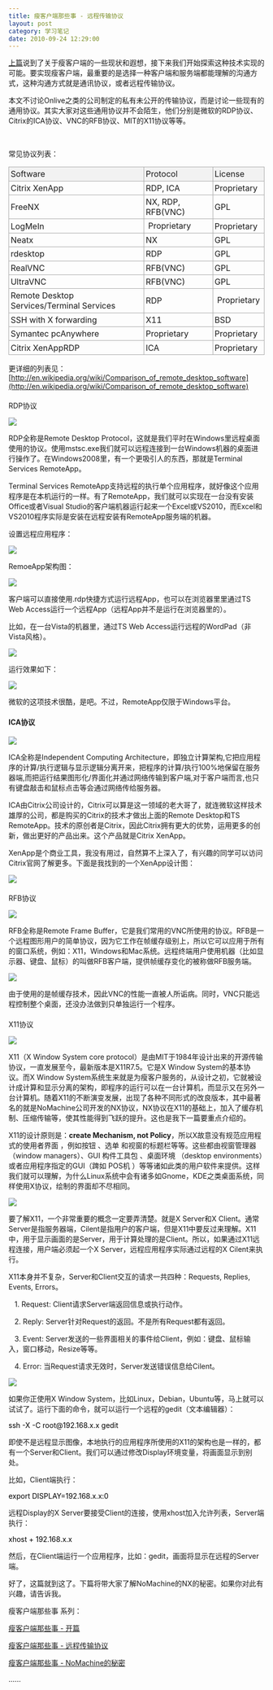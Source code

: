 ```yaml
---
title: 瘦客户端那些事 - 远程传输协议
layout: post
category: 学习笔记
date: 2010-09-24 12:29:00
---
```

  
[上篇](http://www.cnblogs.com/coderzh/archive/2010/09/11/thincilent.html)说到了关于瘦客户端的一些现状和遐想，接下来我们开始探索这种技术实现的可能。要实现瘦客户端，最重要的是选择一种客户端和服务端都能理解的沟通方式，这种沟通方式就是通讯协议，或者远程传输协议。

本文不讨论Onlive之类的公司制定的私有未公开的传输协议，而是讨论一些现有的通用协议。其实大家对这些通用协议并不会陌生，他们分别是微软的RDP协议、Citrix的ICA协议、VNC的RFB协议、MIT的X11协议等等。

&nbsp;

常见协议列表： 

<table style="border: 1px none #aaaaaa;" cellpadding="2" cellspacing="0" width="600">
     <tbody>
         <tr>
             <td style="padding: 0.2em; border: 1px solid #aaaaaa; background: none repeat scroll 0pt 0pt #f2f2f2;">Software </td>
             <td style="padding: 0.2em; border: 1px solid #aaaaaa; background: none repeat scroll 0pt 0pt #f2f2f2;">Protocol </td>
             <td style="padding: 0.2em; border: 1px solid #aaaaaa; background: none repeat scroll 0pt 0pt #f2f2f2;">License </td>
         </tr>
         <tr>
             <td style="padding: 0.2em; border: 1px solid #aaaaaa;">Citrix XenApp</td>
             <td style="padding: 0.2em; border: 1px solid #aaaaaa;">RDP, ICA </td>
             <td style="padding: 0.2em; border: 1px solid #aaaaaa;">Proprietary</td>
         </tr>
         <tr>
             <td style="padding: 0.2em; border: 1px solid #aaaaaa;">FreeNX </td>
             <td style="padding: 0.2em; border: 1px solid #aaaaaa;">NX, RDP, RFB(VNC) </td>
             <td style="padding: 0.2em; border: 1px solid #aaaaaa;">GPL </td>
         </tr>
         <tr>
             <td style="padding: 0.2em; border: 1px solid #aaaaaa;">LogMeIn</td>
             <td style="border: 1px solid #aaaaaa;"  padding:0.2em;="">Proprietary</td>
             <td style="padding: 0.2em; border: 1px solid #aaaaaa;">Proprietary</td>
         </tr>
         <tr>
             <td style="padding: 0.2em; border: 1px solid #aaaaaa;">Neatx</td>
             <td style="padding: 0.2em; border: 1px solid #aaaaaa;">NX</td>
             <td style="padding: 0.2em; border: 1px solid #aaaaaa;">GPL</td>
         </tr>
         <tr>
             <td style="padding: 0.2em; border: 1px solid #aaaaaa;">rdesktop</td>
             <td style="padding: 0.2em; border: 1px solid #aaaaaa;">RDP</td>
             <td style="padding: 0.2em; border: 1px solid #aaaaaa;">GPL </td>
         </tr>
         <tr>
             <td style="padding: 0.2em; border: 1px solid #aaaaaa;">RealVNC</td>
             <td style="padding: 0.2em; border: 1px solid #aaaaaa;">RFB(VNC)</td>
             <td style="padding: 0.2em; border: 1px solid #aaaaaa;">GPL </td>
         </tr>
         <tr>
             <td style="padding: 0.2em; border: 1px solid #aaaaaa;">UltraVNC</td>
             <td style="padding: 0.2em; border: 1px solid #aaaaaa;">RFB(VNC)</td>
             <td style="padding: 0.2em; border: 1px solid #aaaaaa;">GPL </td>
         </tr>
         <tr>
             <td style="padding: 0.2em; border: 1px solid #aaaaaa;">Remote Desktop Services/Terminal Services</td>
             <td style="padding: 0.2em; border: 1px solid #aaaaaa;">RDP</td>
             <td style="border: 1px solid #aaaaaa;">Proprietary </td>
         </tr>
         <tr>
             <td style="padding: 0.2em; border: 1px solid #aaaaaa;">SSH with X forwarding</td>
             <td style="padding: 0.2em; border: 1px solid #aaaaaa;">X11</td>
             <td style="padding: 0.2em; border: 1px solid #aaaaaa;">BSD</td>
         </tr>
         <tr>
             <td style="padding: 0.2em; border: 1px solid #aaaaaa;">Symantec pcAnywhere</td>
             <td style="padding: 0.2em; border: 1px solid #aaaaaa;">Proprietary </td>
             <td style="padding: 0.2em; border: 1px solid #aaaaaa;">Proprietary </td>
         </tr>
         <tr>
             <td style="padding: 0.2em; border: 1px solid #aaaaaa;">Citrix XenAppRDP</td>
             <td style="padding: 0.2em; border: 1px solid #aaaaaa;">ICA </td>
             <td style="padding: 0.2em; border: 1px solid #aaaaaa;">Proprietary </td>
         </tr>
     </tbody>
</table>

更详细的列表见：[http://en.wikipedia.org/wiki/Comparison_of_remote_desktop_software](http://en.wikipedia.org/wiki/Comparison_of_remote_desktop_software)

#### 

RDP协议

![](http://images.cnblogs.com/cnblogs_com/coderzh/Remote_desktop_connection_icon.PNG)

RDP全称是Remote Desktop Protocol，这就是我们平时在Windows里远程桌面使用的协议。使用mstsc.exe我们就可以远程连接到一台Windows机器的桌面进行操作了。在Windows2008里，有一个更吸引人的东西，那就是<span id="ctl00_MainContentPlaceholder_ctl01_ctl00_lblEntry">Terminal Services RemoteApp。

<span id="ctl00_MainContentPlaceholder_ctl01_ctl00_lblEntry">Terminal Services RemoteApp</span>支持远程的执行单个应用程序，就好像这个应用程序是在本机运行的一样。有了RemoteApp，我们就可以实现在一台没有安装Office或者Visual Studio的客户端机器运行起来一个Excel或VS2010，而Excel和VS2010程序实际是安装在远程安装有RemoteApp服务端的机器。

设置远程应用程序：

![](http://images.cnblogs.com/cnblogs_com/coderzh/remoteapp-create.png)

RemoeApp架构图：

![](http://images.cnblogs.com/cnblogs_com/coderzh/rdp.gif)

客户端可以直接使用.rdp快捷方式运行远程App，也可以</span><span id="ctl00_MainContentPlaceholder_ctl01_ctl00_lblEntry">在浏览器里里</span><span id="ctl00_MainContentPlaceholder_ctl01_ctl00_lblEntry">通过TS Web Access运行一个远程App（远程App并不是运行在浏览器里的）。

比如，在一台Vista的机器里，通过TS Web Access运行远程的WordPad（非Vista风格）。

![](http://images.cnblogs.com/cnblogs_com/coderzh/remoteapp-web.jpg)

运行效果如下：

![](http://images.cnblogs.com/cnblogs_com/coderzh/remoteapp-example.jpg)

微软的这项技术很酷，是吧。不过，RemoteApp仅限于Windows平台。

</span>

#### ICA协议

![](http://images.cnblogs.com/cnblogs_com/coderzh/citrix_logo.jpg)

ICA全称是Independent Computing Architecture，即独立计算架构,它把应用程序的计算/执行逻辑与显示逻辑分离开来，把程序的计算/执行100%地保留在服务器端,而把运行结果图形化/界面化并通过网络传输到客户端,对于客户端而言,也只有键盘敲击和鼠标点击等会通过网络传给服务器。

ICA由Citrix公司设计的，Citrix可以算是这一领域的老大哥了，就连微软这样技术雄厚的公司，都是购买的Citrix的技术才做出上面的Remote Desktop和TS RemoteApp。技术的原创者是Citrix，因此Citrix拥有更大的优势，运用更多的创新，做出更好的产品出来。这个产品就是Citrix XenApp。

XenApp是个商业工具，我没有用过，自然算不上深入了，有兴趣的同学可以访问Citrix官网了解更多。下面是我找到的一个XenApp设计图：

![](http://images.cnblogs.com/cnblogs_com/coderzh/XenApp.gif)

#### 

RFB协议

![](http://images.cnblogs.com/cnblogs_com/coderzh/Vnc_logo.png)

RFB全称是Remote Frame Buffer，它是我们常用的VNC所使用的协议。RFB是一个远程图形用户的简单协议，因为它工作在帧缓存级别上，所以它可以应用于所有的窗口系统，例如：X11，Windows和Mac系统。远程终端用户使用机器（比如显示器、键盘、鼠标）的叫做RFB客户端，提供帧缓存变化的被称做RFB服务端。

![](http://images.cnblogs.com/cnblogs_com/coderzh/rfb.jpg)

由于使用的是帧缓存技术，因此VNC的性能一直被人所诟病。同时，VNC只能远程控制整个桌面，还没办法做到只单独运行一个程序。

#### 
X11协议

![](http://images.cnblogs.com/cnblogs_com/coderzh/100px-X11.svg.png)

X11（X Window System core protocol）是由MIT于1984年设计出来的开源传输协议，一直发展至今，最新版本是X11R7.5。它是X Window System的基本协议。而X Window System系统生来就是为瘦客户服务的，从设计之初，它就被设计成计算和显示分离的架构，即程序的运行可以在一台计算机，而显示又在另外一台计算机。随着X11的不断演变发展，出现了各种不同形式的改良版本，其中最著名的就是NoMachine公司开发的NX协议，NX协议在X11的基础上，加入了缓存机制、压缩传输等，使其性能得到飞跃的提升。这也是我下一篇要重点介绍的。

X11的设计原则是：**create Mechanism, not Policy**，所以X故意没有规范应用程式的使用者界面 ，例如按钮 、选单 和视窗的标题栏等等。这些都由视窗管理器 （window managers）、GUI 构件工具包 、桌面环境 （desktop environments）或者应用程序指定的GUI（䠋如 POS机 ）等等诸如此类的用户软件来提供。这样我们就可以理解，为什么Linux系统中会有诸多如Gnome，KDE之类桌面系统，同样使用X协议，绘制的界面却不尽相同。

![](http://images.cnblogs.com/cnblogs_com/coderzh/x11.jpg)

要了解X11，一个非常重要的概念一定要弄清楚。就是X Server和X Client。通常Server是指服务器端，Cilent是指用户的客户端，但是X11中要反过来理解。X11中，用于显示画面的是Server，用于计算处理的是Client。所以，如果通过X11远程连接，用户端必须起一个X Server，远程应用程序实际通过远程的X Cilent来执行。

X11本身并不复杂，Server和Client交互的请求一共四种：Requests, Replies, Events, Errors。

&nbsp;&nbsp; 1. Request: Client请求Server端返回信息或执行动作。

&nbsp;&nbsp; 2. Reply: Server针对Request的返回。不是所有Request都有返回。

&nbsp;&nbsp; 3. Event: Server发送的一些界面相关的事件给Client，例如：键盘、鼠标输入，窗口移动，Resize等等。

&nbsp;&nbsp; 4. Error: 当Request请求无效时，Server发送错误信息给Cilent。

![](http://images.cnblogs.com/cnblogs_com/coderzh/200px-Xcore-overview.svg.png)

如果你正使用X Window System，比如Linux，Debian，Ubuntu等，马上就可以试试了。运行下面的命令，就可以运行一个远程的gedit（文本编辑器）：

<div class="cnblogs_code">
<div><span style="color: #000000;">ssh&nbsp;</span><span style="color: #000000;">-</span><span style="color: #000000;">X&nbsp;</span><span style="color: #000000;">-</span><span style="color: #000000;">C&nbsp;root</span><span style="color: #000000;">@</span><span style="color: #000000;">192.168</span><span style="color: #000000;">.x.x&nbsp;gedit</span></div>
</div>

即使不是远程显示图像，本地执行的应用程序所使用的X11的架构也是一样的，都有一个Server和Client。我们可以通过修改Display环境变量，将画面显示到别处。

比如，Client端执行：

<div class="cnblogs_code">
<div><span style="color: #000000;">export&nbsp;DISPLAY</span><span style="color: #000000;">=</span><span style="color: #000000;">192.168</span><span style="color: #000000;">.x.x:</span><span style="color: #000000;">0</span></div>
</div>

远程Display的X Server要接受Client的连接，使用xhost加入允许列表，Server端执行：

<div class="cnblogs_code">
<div><span style="color: #000000;">xhost&nbsp;</span><span style="color: #000000;">+</span><span style="color: #000000;">&nbsp;</span><span style="color: #000000;">192.168</span><span style="color: #000000;">.x.x</span></div>
</div>

然后，在Client端运行一个应用程序，比如：gedit，画面将显示在远程的Server端。

好了，这篇就到这了。下篇将带大家了解NoMachine的NX的秘密。如果你对此有兴趣，请告诉我。

瘦客户端那些事 系列：
  
[瘦客户端那些事 - 开篇](http://www.cnblogs.com/coderzh/archive/2010/09/11/thincilent.html)

<span>[瘦客户端那些事 - 远程传输协议](http://www.cnblogs.com/coderzh/archive/2010/09/24/thinclient-protocol.html)</span>

<span>[瘦客户端那些事 - NoMachine的秘密](http://www.cnblogs.com/coderzh/archive/2010/10/07/thinclient-secret-of-nomachine.html)</span><span></span>

......
